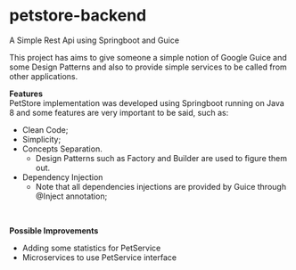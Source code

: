 # petstore-backend
A Simple Rest Api using Springboot and Guice

This project has aims to give someone a simple notion of Google Guice and some Design Patterns and also to provide simple 
services to be called from other applications.

**Features**
<br/>
PetStore implementation was developed using Springboot running on Java 8 and some features are very important to be said, such as:
<br/>
- Clean Code;
- Simplicity;
- Concepts Separation.
  - Design Patterns such as Factory and Builder are used to figure them out.
- Dependency Injection
  - Note that all dependencies injections are provided by Guice through @Inject annotation;
<br/>

**Possible Improvements**
- Adding some statistics for PetService
- Microservices to use PetService interface
